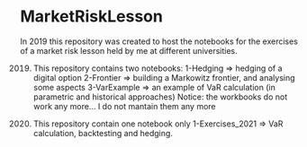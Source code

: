 # MarketRiskLesson
In 2019 this repository was created to host the notebooks for the exercises of a market risk lesson held by me at different universities.

2019. This repository contains two notebooks:
1-Hedging => hedging of a digital option
2-Frontier => building a Markowitz frontier, and analysing some aspects
3-VarExample => an example of VaR calculation (in parametric and historical approaches)
Notice: the workbooks do not work any more... I do not mantain them any more

2021. This repository contain one notebook only
1-Exercises_2021 => VaR calculation, backtesting and hedging.
